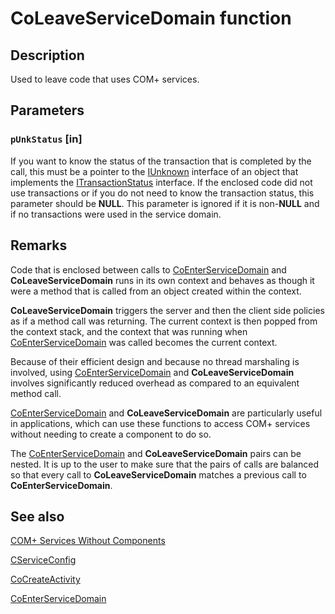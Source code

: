 # CoLeaveServiceDomain function

## Description

Used to leave code that uses COM+ services.

## Parameters

### `pUnkStatus` [in]

If you want to know the status of the transaction that is completed by the call, this must be a pointer to the [IUnknown](https://learn.microsoft.com/windows/desktop/api/unknwn/nn-unknwn-iunknown) interface of an object that implements the [ITransactionStatus](https://learn.microsoft.com/windows/desktop/api/comsvcs/nn-comsvcs-itransactionstatus) interface. If the enclosed code did not use transactions or if you do not need to know the transaction status, this parameter should be **NULL**. This parameter is ignored if it is non-**NULL** and if no transactions were used in the service domain.

## Remarks

Code that is enclosed between calls to [CoEnterServiceDomain](https://learn.microsoft.com/windows/desktop/api/comsvcs/nf-comsvcs-coenterservicedomain) and **CoLeaveServiceDomain** runs in its own context and behaves as though it were a method that is called from an object created within the context.

**CoLeaveServiceDomain** triggers the server and then the client side policies as if a method call was returning. The current context is then popped from the context stack, and the context that was running when [CoEnterServiceDomain](https://learn.microsoft.com/windows/desktop/api/comsvcs/nf-comsvcs-coenterservicedomain) was called becomes the current context.

Because of their efficient design and because no thread marshaling is involved, using [CoEnterServiceDomain](https://learn.microsoft.com/windows/desktop/api/comsvcs/nf-comsvcs-coenterservicedomain) and **CoLeaveServiceDomain** involves significantly reduced overhead as compared to an equivalent method call.

[CoEnterServiceDomain](https://learn.microsoft.com/windows/desktop/api/comsvcs/nf-comsvcs-coenterservicedomain) and **CoLeaveServiceDomain** are particularly useful in applications, which can use these functions to access COM+ services without needing to create a component to do so.

The [CoEnterServiceDomain](https://learn.microsoft.com/windows/desktop/api/comsvcs/nf-comsvcs-coenterservicedomain) and **CoLeaveServiceDomain** pairs can be nested. It is up to the user to make sure that the pairs of calls are balanced so that every call to **CoLeaveServiceDomain** matches a previous call to **CoEnterServiceDomain**.

## See also

[COM+ Services Without Components](https://learn.microsoft.com/windows/desktop/cossdk/com--services-without-components)

[CServiceConfig](https://learn.microsoft.com/windows/desktop/cossdk/cserviceconfig)

[CoCreateActivity](https://learn.microsoft.com/windows/desktop/api/comsvcs/nf-comsvcs-cocreateactivity)

[CoEnterServiceDomain](https://learn.microsoft.com/windows/desktop/api/comsvcs/nf-comsvcs-coenterservicedomain)